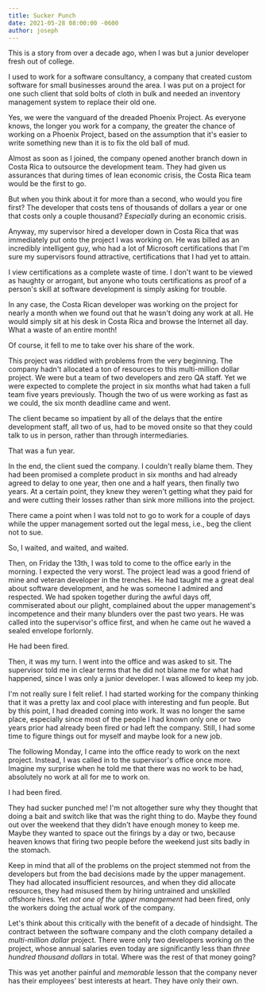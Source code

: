 ```yaml
---
title: Sucker Punch
date: 2021-05-28 08:00:00 -0600
author: joseph
---
```


This is a story from over a decade ago, when I was but a junior developer fresh out of college.

I used to work for a software consultancy, a company that created custom software for small businesses around the area. I was put on a project for one such client that sold bolts of cloth in bulk and needed an inventory management system to replace their old one.

Yes, we were the vanguard of the dreaded Phoenix Project. As everyone knows, the longer you work for a company, the greater the chance of working on a Phoenix Project, based on the assumption that it's easier to write something new than it is to fix the old ball of mud.

Almost as soon as I joined, the company opened another branch down in Costa Rica to outsource the development team. They had given us assurances that during times of lean economic crisis, the Costa Rica team would be the first to go.

But when you think about it for more than a second, who would you fire first? The developer that costs tens of thousands of dollars a year or one that costs only a couple thousand? *Especially* during an economic crisis.

Anyway, my supervisor hired a developer down in Costa Rica that was immediately put onto the project I was working on. He was billed as an incredibly intelligent guy, who had a lot of Microsoft certifications that I'm sure my supervisors found attractive, certifications that I had yet to attain.

I view certifications as a complete waste of time. I don't want to be viewed as haughty or arrogant, but anyone who touts certifications as proof of a person's skill at software development is simply asking for trouble.

In any case, the Costa Rican developer was working on the project for nearly a month when we found out that he wasn't doing any work at all. He would simply sit at his desk in Costa Rica and browse the Internet all day. What a waste of an entire month!

Of course, it fell to me to take over his share of the work.

This project was riddled with problems from the very beginning. The company hadn't allocated a ton of resources to this multi-million dollar project. We were but a team of two developers and zero QA staff. Yet we were expected to complete the project in six months what had taken a full team five years previously. Though the two of us were working as fast as we could, the six month deadline came and went.

The client became so impatient by all of the delays that the entire development staff, all two of us, had to be moved onsite so that they could talk to us in person, rather than through intermediaries.

That was a fun year.

In the end, the client sued the company. I couldn't really blame them. They had been promised a complete product in six months and had already agreed to delay to one year, then one and a half years, then finally two years. At a certain point, they knew they weren't getting what they paid for and were cutting their losses rather than sink more millions into the project.

There came a point when I was told not to go to work for a couple of days while the upper management sorted out the legal mess, i.e., beg the client not to sue.

So, I waited, and waited, and waited.

Then, on Friday the 13th, I was told to come to the office early in the morning. I expected the very worst. The project lead was a good friend of mine and veteran developer in the trenches. He had taught me a great deal about software development, and he was someone I admired and respected. We had spoken together during the awful days off, commiserated about our plight, complained about the upper management's incompetence and their many blunders over the past two years. He was called into the supervisor's office first, and when he came out he waved a sealed envelope forlornly.

He had been fired.

Then, it was my turn. I went into the office and was asked to sit. The supervisor told me in clear terms that he did not blame me for what had happened, since I was only a junior developer. I was allowed to keep my job.

I'm not really sure I felt relief. I had started working for the company thinking that it was a pretty lax and cool place with interesting and fun people. But by this point, I had dreaded coming into work. It was no longer the same place, especially since most of the people I had known only one or two years prior had already been fired or had left the company. Still, I had some time to figure things out for myself and maybe look for a new job.

The following Monday, I came into the office ready to work on the next project. Instead, I was called in to the supervisor's office once more. Imagine my surprise when he told me that there was no work to be had, absolutely no work at all for me to work on.

I had been fired.

They had sucker punched me! I'm not altogether sure why they thought that doing a bait and switch like that was the right thing to do. Maybe they found out over the weekend that they didn't have enough money to keep me. Maybe they wanted to space out the firings by a day or two, because heaven knows that firing two people before the weekend just sits badly in the stomach.

Keep in mind that all of the problems on the project stemmed not from the developers but from the bad decisions made by the upper management. They had allocated insufficient resources, and when they did allocate resources, they had misused them by hiring untrained and unskilled offshore hires. Yet *not one of the upper management* had been fired, only the workers doing the actual work of the company.

Let's think about this critically with the benefit of a decade of hindsight. The contract between the software company and the cloth company detailed a *multi-million dollar* project. There were only two developers working on the project, whose annual salaries even today are significantly less than *three hundred thousand dollars* in total. Where was the rest of that money going?

This was yet another painful and *memorable* lesson that the company never has their employees' best interests at heart. They have only their own.
